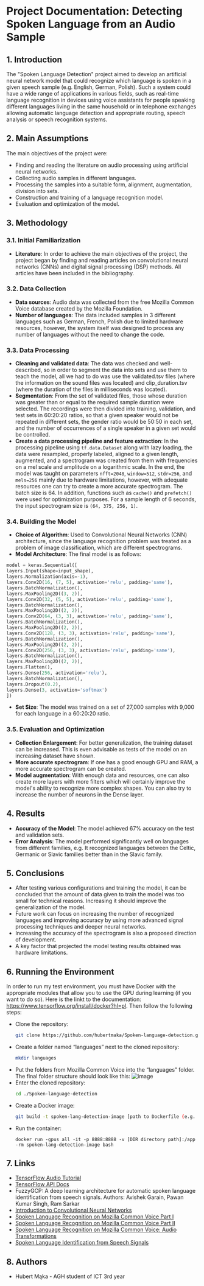 # Project Documentation: Detecting Spoken Language from an Audio Sample

## 1. Introduction

The "Spoken Language Detection" project aimed to develop an artificial neural network model that could recognize which language is spoken in a given speech sample (e.g. English, German, Polish). Such a system could have a wide range of applications in various fields, such as real-time language recognition in devices using voice assistants for people speaking different languages living in the same household or in telephone exchanges allowing automatic language detection and appropriate routing, speech analysis or speech recognition systems.

## 2. Main Assumptions

The main objectives of the project were:

- Finding and reading the literature on audio processing using artificial neural networks.
- Collecting audio samples in different languages.
- Processing the samples into a suitable form, alignment, augmentation, division into sets.
- Construction and training of a language recognition model.
- Evaluation and optimization of the model.

## 3. Methodology

### 3.1. Initial Familiarization

- **Literature**: In order to achieve the main objectives of the project, the project began by finding and reading articles on convolutional neural networks (CNNs) and digital signal processing (DSP) methods. All articles have been included in the bibliography.

### 3.2. Data Collection

- **Data sources**: Audio data was collected from the free Mozilla Common Voice database created by the Mozilla Foundation.
- **Number of languages**: The data included samples in 3 different languages such as German, French, Polish due to limited hardware resources, however, the system itself was designed to process any number of languages without the need to change the code.

### 3.3. Data Processing

- **Cleaning and validated data**: The data was checked and well-described, so in order to segment the data into sets and use them to teach the model, all we had to do was use the validated.tsv files (where the information on the sound files was located) and clip_duration.tsv (where the duration of the files in milliseconds was located).
- **Segmentation**: From the set of validated files, those whose duration was greater than or equal to the required sample duration were selected. The recordings were then divided into training, validation, and test sets in 60:20:20 ratios, so that a given speaker would not be repeated in different sets, the gender ratio would be 50:50 in each set, and the number of occurrences of a single speaker in a given set would be controlled.
- **Create a data processing pipeline and feature extraction**: In the processing pipeline using `tf.data.Dataset` along with lazy loading, the data were resampled, properly labeled, aligned to a given length, augmented, and a spectrogram was created from them with frequencies on a mel scale and amplitude on a logarithmic scale. In the end, the model was taught on parameters `nfft=2048`, `window=512`, `stdr=256`, and `mels=256` mainly due to hardware limitations, however, with adequate resources one can try to create a more accurate spectrogram. The batch size is 64. In addition, functions such as `cache()` and `prefetch()` were used for optimization purposes. For a sample length of 6 seconds, the input spectrogram size is `(64, 375, 256, 1)`.

### 3.4. Building the Model

- **Choice of Algorithm**: Used to Convolutional Neural Networks (CNN) architecture, since the language recognition problem was treated as a problem of image classification, which are different spectrograms.
- **Model Architecture**: The final model is as follows:
  
```python
model = keras.Sequential([ 
layers.Input(shape=input_shape), 
layers.Normalization(axis=-1), 
layers.Conv2D(16, (7, 5), activation='relu', padding='same'),
layers.BatchNormalization(), 
layers.MaxPooling2D((3, 2)), 
layers.Conv2D(32, (5, 5), activation='relu', padding='same'),
layers.BatchNormalization(), 
layers.MaxPooling2D((2, 2)), 
layers.Conv2D(64, (3, 3), activation='relu', padding='same'),
layers.BatchNormalization(), 
layers.MaxPooling2D((2, 2)), 
layers.Conv2D(128, (3, 3), activation='relu', padding='same'),
layers.BatchNormalization(), 
layers.MaxPooling2D((2, 2)), 
layers.Conv2D(256, (3, 3), activation='relu', padding='same'),
layers.BatchNormalization(), 
layers.MaxPooling2D((2, 2)), 
layers.Flatten(), 
layers.Dense(256, activation='relu'), 
layers.BatchNormalization(), 
layers.Dropout(0.2), 
layers.Dense(3, activation='softmax') 
])
```

- **Set Size**: The model was trained on a set of 27,000 samples with 9,000 for each language in a 60:20:20 ratio.

### 3.5. Evaluation and Optimization

- **Collection Enlargement**: For better generalization, the training dataset can be increased. This is even advisable as tests of the model on an increasing dataset have shown.
- **More accurate spectrogram**: If one has a good enough GPU and RAM, a more accurate spectrogram can be created.
- **Model augmentation**: With enough data and resources, one can also create more layers with more filters which will certainly improve the model's ability to recognize more complex shapes. You can also try to increase the number of neurons in the Dense layer.

## 4. Results

- **Accuracy of the Model**: The model achieved 67% accuracy on the test and validation sets.
- **Error Analysis**: The model performed significantly well on languages from different families, e.g. It recognized languages between the Celtic, Germanic or Slavic families better than in the Slavic family.

## 5. Conclusions

- After testing various configurations and training the model, it can be concluded that the amount of data given to train the model was too small for technical reasons. Increasing it should improve the generalization of the model.
- Future work can focus on increasing the number of recognized languages and improving accuracy by using more advanced signal processing techniques and deeper neural networks.
- Increasing the accuracy of the spectrogram is also a proposed direction of development.
- A key factor that projected the model testing results obtained was hardware limitations.

## 6. Running the Environment

In order to run my test environment, you must have Docker with the appropriate modules that allow you to use the GPU during learning (if you want to do so). Here is the linkt to the documentation: https://www.tensorflow.org/install/docker?hl=pl. Then follow the following steps:

- Clone the repository:
  ```bash
  git clone https://github.com/hubertmaka/Spoken-language-detection.git
  ```
- Create a folder named “languages” next to the cloned repository:
  ```bash
  mkdir languages
  ``` 
- Put the folders from Mozilla Common Voice into the “languages” folder. The final folder structure should look like this:
  ![image](https://github.com/hubertmaka/Spoken-language-detection/assets/121463460/9493b2a8-00fb-4ebc-8db3-ee9db3d437e3)
- Enter the cloned repository:
  ```bash
  cd ./Spoken-language-detection
  ```
- Create a Docker image:
  ```bash
  git build -t spoken-lang-detection-image [path to Dockerfile (e.g. .)]
  ```
- Run the container:
  ```
  docker run -gpus all -it -p 8888:8888 -v [DIR directory path]:/app -rm spoken-lang-detection-image bash
  ```

## 7. Links

- [TensorFlow Audio Tutorial](https://www.tensorflow.org/io/tutorials/audio)
- [TensorFlow API Docs](https://www.tensorflow.org/api_docs/python/tf)
- FuzzyGCP: A deep learning architecture for automatic spoken language identification from speech signals. Authors: Avishek Garain, Pawan Kumar Singh, Ram Sarkar
- [Introduction to Convolutional Neural Networks](https://www.datacamp.com/tutorial/introduction-to-convolutional-neural-networks-cnns?)
- [Spoken Language Recognition on Mozilla Common Voice Part I](https://towardsdatascience.com/spoken-language-recognition-on-mozilla-common-voice-part-i-3f5400bbbcd8)
- [Spoken Language Recognition on Mozilla Common Voice Part II](https://towardsdatascience.com/spoken-language-recognition-on-mozilla-common-voice-part-ii-models-b32780ea1ee4)
- [Spoken Language Recognition on Mozilla Common Voice: Audio Transformations](https://towardsdatascience.com/spoken-language-recognition-on-mozilla-common-voice-audio-transformations-24d5ceaa832b)
- [Spoken Language Identification from Speech Signals](https://www.ncbi.nlm.nih.gov/pmc/articles/PMC8478554/)

## 8. Authors

- Hubert Mąka - AGH student of ICT 3rd year



